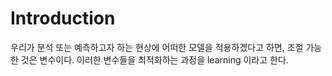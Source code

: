 # Introduction

우리가 분석 또는 예측하고자 하는 현상에 어떠한 모델을 적용하겠다고 하면, 조절 가능한 것은 변수이다. 이러한 변수들을 최적화하는 과정을 learning 이라고 한다.
